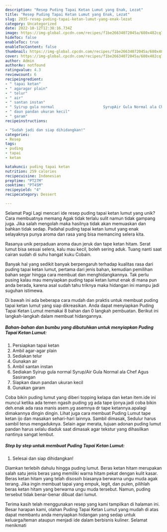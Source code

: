 ```yaml
---
description: "Resep Puding Tapai Ketan Lumut yang Enak, Lezat"
title: "Resep Puding Tapai Ketan Lumut yang Enak, Lezat"
slug: 2035-resep-puding-tapai-ketan-lumut-yang-enak-lezat
category: Uncategorized
date: 2022-10-12T12:38:16.734Z
image: https://img-global.cpcdn.com/recipes/f1be26634072045a/680x482cq70/puding-tapai-ketan-lumut-foto-resep-utama.jpg
hideToc: false
enableToc: true
enableTocContent: false
thumbnail: https://img-global.cpcdn.com/recipes/f1be26634072045a/680x482cq70/puding-tapai-ketan-lumut-foto-resep-utama.jpg
cover: https://img-global.cpcdn.com/recipes/f1be26634072045a/680x482cq70/puding-tapai-ketan-lumut-foto-resep-utama.jpg
author: Admin
authorAv: notfound
ratingvalue: 4.3
reviewcount: 6
recipeingredient:
- " tapai ketan"
- " agaragar plain"
- " telur"
- " air"
- " santan instan"
- " Syirup gula normal                      SyrupAir Gula Normal ala Chef Agus Sasirangan"
- " daun pandan ukuran kecil"
- " garam"
recipeinstructions:

- "Sudah jadi dan siap dihidangkan!"
categories:
- Resep
tags:
- puding
- tapai
- ketan

katakunci: puding tapai ketan 
nutrition: 259 calories
recipecuisine: Indonesian
preptime: "PT27M"
cooktime: "PT45M"
recipeyield: "4"
recipecategory: Dessert

---
```



Selamat Pagi Lagi mencari ide resep puding tapai ketan lumut yang unik? Cara membuatnya memang Agak tidak terlalu sulit namun tidak gampang juga. Jika salah mengolah maka hasilnya tidak akan memuaskan dan bahkan tidak sedap. Padahal puding tapai ketan lumut yang enak selayaknya punya aroma dan rasa yang bisa memancing selera kita.


Rasanya unik perpaduan aroma daun jeruk dan tape ketan hitam. Serat lumut bisa sesuai selera, kalu mau kecil, boleh sering aduk. Tuang nanti saat cairan sudah di suhu hangat kuku Cobain.

Banyak hal yang sedikit banyak berpengaruh terhadap kualitas rasa dari puding tapai ketan lumut, pertama dari jenis bahan, kemudian pemilihan bahan segar hingga cara membuat dan menghidangkannya. Tak perlu pusing kalau mau menyiapkan puding tapai ketan lumut enak di mana pun anda berada, karena asal sudah tahu triknya maka hidangan ini mampu jadi suguhan istimewa.


Di bawah ini ada beberapa cara mudah dan praktis untuk membuat puding tapai ketan lumut yang siap dikreasikan. Anda dapat menyiapkan Puding Tapai Ketan Lumut memakai 8 bahan dan 0 langkah pembuatan. Berikut ini langkah-langkah dalam membuat hidangannya.

<!--inarticleads1-->

##### Bahan-bahan dan bumbu yang dibutuhkan untuk menyiapkan Puding Tapai Ketan Lumut:

1. Persiapkan  tapai ketan
1. Ambil  agar-agar plain
1. Sediakan  telur
1. Gunakan  air
1. Ambil  santan instan
1. Sediakan  Syirup gula normal                      Syrup/Air Gula Normal ala Chef Agus Sasirangan
1. Siapkan  daun pandan ukuran kecil
1. Gunakan  garam


Coba bikin puding lumut yang diberi topping kelapa dan ketan item.ide ini muncul ketika ada temen ngasih puding yg ada tape ijonya.jadi coba bikin deh.enak ada rasa manis asem.yg asemnya dr tape ketannya.apalagi dimakannya dingin dingin. Lihat juga cara membuat Puding Lumut tape ketan ijo dan masakan sehari-hari lainnya. Sambil dimasak, Sedulur harus sambil terus mengaduknya. Selain agar merata, tujuan adonan puding lumut pandan harus selalu diaduk saat dimasak agar tekstur yang dihasilkan nantinya sangat lembut. 

<!--inarticleads2-->

##### Step by step untuk membuat Puding Tapai Ketan Lumut:


1. Selesai dan siap dihidangkan!

Diamkan terlebih dahulu hingga puding lumut. Beras ketan hitam merupakan salah satu jenis beras yang memiliki warna hitam pekat dengan kulit kasar. Beras ketan hitam yang telah disosoh biasanya berwarna ungu muda agak terang. Jika ingin membuat tapai yang empuk, legit, dan pulen, pilihlah beras ketan hitam yang berwarna ungu muda tersebut. Namun, puding tersebut tidak benar-benar dibuat dari lumut. 

Terima kasih telah menggunakan resep yang kami tampilkan di halaman ini. Besar harapan kami, olahan Puding Tapai Ketan Lumut yang mudah di atas dapat membantu anda menyiapkan hidangan yang sedap untuk keluarga/teman ataupun menjadi ide dalam berbisnis kuliner. Selamat menikmati
